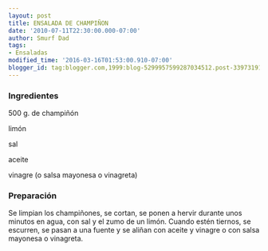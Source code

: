```yaml
---
layout: post
title: ENSALADA DE CHAMPIÑON
date: '2010-07-11T22:30:00.000-07:00'
author: Smurf Dad
tags:
- Ensaladas
modified_time: '2016-03-16T01:53:00.910-07:00'
blogger_id: tag:blogger.com,1999:blog-5299957599287034512.post-3397319196234700248
---
```


<h3>Ingredientes</h3>

500 g. de champiñón

limón

sal

aceite

vinagre (o salsa mayonesa o vinagreta)

<h3>Preparación</h3>

Se limpian los champiñones, se cortan, se ponen a hervir durante unos minutos en agua, con sal y el zumo de un limón. Cuando estén tiernos, se escurren, se pasan a una fuente y se aliñan con aceite y vinagre o con salsa mayonesa o vinagreta.

